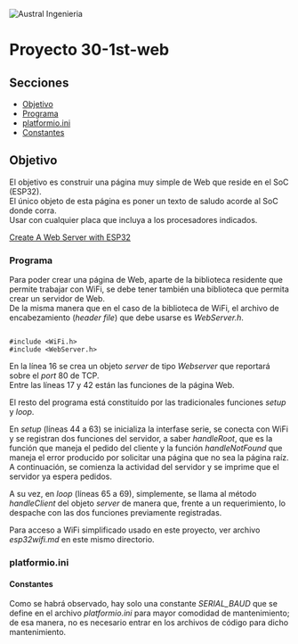 

![Austral Ingenieria](https://encrypted-tbn0.gstatic.com/images?q=tbn%3AANd9GcQooGo7vQn4t9-6Bt46qZF-UY4_QFpYOeh7kVWzwpr_lbLr5wka)


# Proyecto 30-1st-web 

## Secciones

- [Objetivo](#objetivo)
- [Programa](#programa)
- [platformio.ini](#platformio.ini)
- [Constantes](#constantes)


## Objetivo

   El objetivo es construir una página muy simple de Web que reside en el SoC (ESP32).  
   El único objeto de esta página es poner un texto de saludo acorde al SoC donde corra.  
   Usar con cualquier placa que incluya a los procesadores indicados.  

   [Create A Web Server with ESP32](https://electropeak.com/learn/create-a-web-server-w-esp32/)

### Programa

 Para poder crear una página de Web, aparte de la biblioteca residente que permite trabajar con WiFi, se debe tener también una biblioteca que permita crear un servidor de Web.  
 De la misma manera que en el caso de la biblioteca de WiFi, el archivo de encabezamiento (_header file_) que debe usarse es _WebServer.h_.  


~~~ 

#include <WiFi.h>
#include <WebServer.h>

~~~

 En la línea 16 se crea un objeto _server_ de tipo _Webserver_  que reportará sobre el _port_ 80 de TCP.  
 Entre las líneas 17 y 42 están las funciones de la página Web.  

 El resto del programa está constituído por las tradicionales funciones _setup_ y _loop_.  

 En _setup_ (líneas 44 a 63) se inicializa la interfase serie, se conecta con WiFi y se registran dos funciones del servidor, a saber _handleRoot_, que es la función que maneja el pedido del cliente y la función _handleNotFound_ que maneja el error producido por solicitar una página que no sea la página raíz.  
 A continuación, se comienza la actividad del servidor y se imprime que el servidor ya espera pedidos.  

 A su vez, en _loop_ (líneas 65 a 69), simplemente, se llama al método _handleClient_ del objeto _server_ de manera que, frente a un requerimiento, lo despache con las dos funciones previamente registradas.  

 Para acceso a WiFi simplificado usado en este proyecto, ver archivo _esp32wifi.md_ en este mismo directorio.  

### platformio.ini

#### Constantes

 Como se habrá observado, hay solo una constante _SERIAL\_BAUD_ que se define en el archivo _platformio.ini_ para mayor comodidad de mantenimiento; de esa manera, no es necesario entrar en los archivos de código para dicho mantenimiento.  


